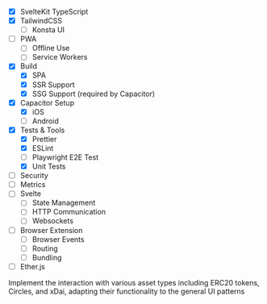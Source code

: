 - [x] SvelteKit TypeScript
- [x] TailwindCSS
  - [ ] Konsta UI
- [ ] PWA
  - [ ] Offline Use
  - [ ] Service Workers
- [x] Build
  - [x] SPA
  - [x] SSR Support
  - [x] SSG Support (required by Capacitor)
- [x] Capacitor Setup
  - [x] iOS
  - [ ] Android
- [x] Tests & Tools
  - [x] Prettier
  - [x] ESLint
  - [ ] Playwright E2E Test
  - [x] Unit Tests
- [ ] Security
- [ ] Metrics
- [ ] Svelte
  - [ ] State Management
  - [ ] HTTP Communication
  - [ ] Websockets
- [ ] Browser Extension
  - [ ] Browser Events
  - [ ] Routing
  - [ ] Bundling
- [ ] Ether.js

Implement the interaction with various asset types including ERC20 tokens, Circles, and xDai, adapting their functionality to the general UI patterns
